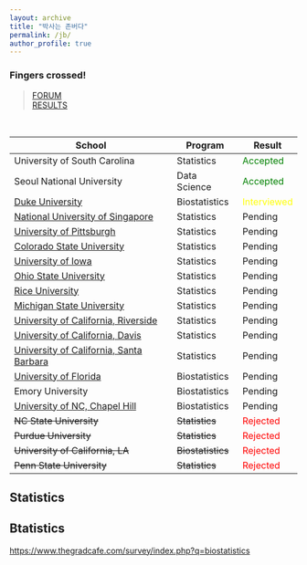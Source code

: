 ```yaml
---
layout: archive
title: "박사는 존버다"
permalink: /jb/
author_profile: true
---
```

<style type="text/css">
    iframe {
        position: relative;
        /* pointer-events: none; */
        top: -50px;
        height: 500px;
        width: 550px;
        
        zoom: 1;
        -webkit-transform: scale(zoom);
        -webkit-transform-origin: 0 0;
    }

    #wrapper {
        overflow: hidden;
        border: 1px solid orange;
        height: 500px;
        width: 550px;
    }
</style>

### Fingers crossed! 
> <a href="https://forum.thegradcafe.com/forum/48-mathematics-and-statistics" target="_blank">FORUM</a>\
> <a href="https://www.thegradcafe.com" target="_blank">RESULTS</a>
<br>

School|Program|Result
-|-|-
University of South Carolina|Statistics|<span style="color:green">Accepted</span>
Seoul National University|Data Science|<span style="color:green">Accepted</span>
<a href="https://applygp.duke.edu/apply/?sr=cef36fc0-412c-43f4-b99d-b9999b35b33b" target="_blank">Duke University|Biostatistics|<span style="color:yellow">Interviewed</span>
<a href="https://inetapps.nus.edu.sg/GDA2/Home.aspx" target="_blank">National University of Singapore|Statistics|Pending
<a href="https://appstatus.as.pitt.edu/" target="_blank">University of Pittsburgh|Statistics|Pending
<a href="https://gradadmissions.colostate.edu/apply/" target="_blank">Colorado State University|Statistics|Pending
<a href="https://myui.uiowa.edu/my-ui/home.page" target="_blank">University of Iowa|Statistics|Pending
<a href="http://appstatus.osu.edu/" target="_blank">Ohio State University|Statistics|Pending
<a href="https://gradadmissions.rice.edu/apply/?sr=76eb18ca-4404-4aa4-ac40-ac38e69df57c" target="_blank">Rice University|Statistics|Pending
<a href="https://admissions.msu.edu/gradportal/" target="_blank">Michigan State University|Statistics|Pending
<a href="https://gradsis.ucr.edu/gradsis/GSIS_LOGIN.Login_student" target="_blank">University of California, Riverside|Statistics|Pending
<a href="https://apply.grad.ucdavis.edu/apply/" target="_blank">University of California, Davis|Statistics|Pending
<a href="https://www.graddiv.ucsb.edu/eapp/Login.aspx" target="_blank">University of California, Santa Barbara|Statistics|Pending
<a href="https://my.admissions.ufl.edu/?e=jaehochang%40konkuk.ac.kr" target="_blank">University of Florida|Biostatistics|Pending
Emory University|Biostatistics|Pending
<a href="https://applynow.unc.edu/apply/" target="_blank">University of NC, Chapel Hill|Biostatistics|Pending
~~NC State University~~|~~Statistics~~|<span style="color:red">Rejected</span>
~~Purdue University~~|~~Statistics~~|<span style="color:red">Rejected</span>
~~University of California, LA~~|~~Biostatistics~~|<span style="color:red">Rejected</span>
~~Penn State University~~|~~Statistics~~|<span style="color:red">Rejected</span>

## Statistics
<html href='https://www.thegradcafe.com/survey/index.php?q=statistics/body'>
<script>
document.querySelector("body > main > section.submissions > div > table")
</script>
</html>

## Btatistics
https://www.thegradcafe.com/survey/index.php?q=biostatistics